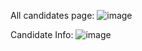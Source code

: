 All candidates page:
![image](https://github.com/user-attachments/assets/4eddf5af-594e-4650-9fb7-b172a5611457)


Candidate Info:
![image](https://github.com/user-attachments/assets/6f69ae97-57a5-4b97-a8bc-3ba69f5fff0b)


